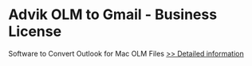 # Advik OLM to Gmail - Business License
Software to Convert Outlook for Mac OLM Files
[>> Detailed information](https://secure.shareit.com/shareit/product.html?productid=300807105&affiliateid=200057808)